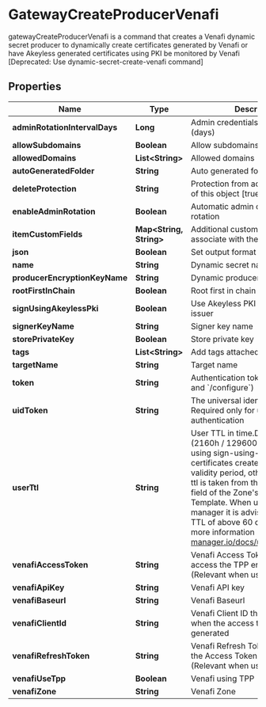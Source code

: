 

# GatewayCreateProducerVenafi

gatewayCreateProducerVenafi is a command that creates a Venafi dynamic secret producer to dynamically create certificates generated by Venafi or have Akeyless generated certificates using PKI be monitored by Venafi [Deprecated: Use dynamic-secret-create-venafi command]

## Properties

| Name | Type | Description | Notes |
|------------ | ------------- | ------------- | -------------|
|**adminRotationIntervalDays** | **Long** | Admin credentials rotation interval (days) |  [optional] |
|**allowSubdomains** | **Boolean** | Allow subdomains |  [optional] |
|**allowedDomains** | **List&lt;String&gt;** | Allowed domains |  [optional] |
|**autoGeneratedFolder** | **String** | Auto generated folder |  [optional] |
|**deleteProtection** | **String** | Protection from accidental deletion of this object [true/false] |  [optional] |
|**enableAdminRotation** | **Boolean** | Automatic admin credentials rotation |  [optional] |
|**itemCustomFields** | **Map&lt;String, String&gt;** | Additional custom fields to associate with the item |  [optional] |
|**json** | **Boolean** | Set output format to JSON |  [optional] |
|**name** | **String** | Dynamic secret name |  |
|**producerEncryptionKeyName** | **String** | Dynamic producer encryption key |  [optional] |
|**rootFirstInChain** | **Boolean** | Root first in chain |  [optional] |
|**signUsingAkeylessPki** | **Boolean** | Use Akeyless PKI issuer or Venafi issuer |  [optional] |
|**signerKeyName** | **String** | Signer key name |  [optional] |
|**storePrivateKey** | **Boolean** | Store private key |  [optional] |
|**tags** | **List&lt;String&gt;** | Add tags attached to this object |  [optional] |
|**targetName** | **String** | Target name |  [optional] |
|**token** | **String** | Authentication token (see &#x60;/auth&#x60; and &#x60;/configure&#x60;) |  [optional] |
|**uidToken** | **String** | The universal identity token, Required only for universal_identity authentication |  [optional] |
|**userTtl** | **String** | User TTL in time.Duration format (2160h / 129600m / etc...). When using sign-using-akeyless-pki certificates created will have this validity period, otherwise the user-ttl is taken from the Validity Period field of the Zone&#39;s&#39; Issuing Template. When using cert-manager it is advised to have a TTL of above 60 days (1440h). For more information - https://cert-manager.io/docs/usage/certificate/ |  [optional] |
|**venafiAccessToken** | **String** | Venafi Access Token to use to access the TPP environment (Relevant when using TPP) |  [optional] |
|**venafiApiKey** | **String** | Venafi API key |  [optional] |
|**venafiBaseurl** | **String** | Venafi Baseurl |  [optional] |
|**venafiClientId** | **String** | Venafi Client ID that was used when the access token was generated |  [optional] |
|**venafiRefreshToken** | **String** | Venafi Refresh Token to use when the Access Token is expired (Relevant when using TPP) |  [optional] |
|**venafiUseTpp** | **Boolean** | Venafi using TPP |  [optional] |
|**venafiZone** | **String** | Venafi Zone |  [optional] |



